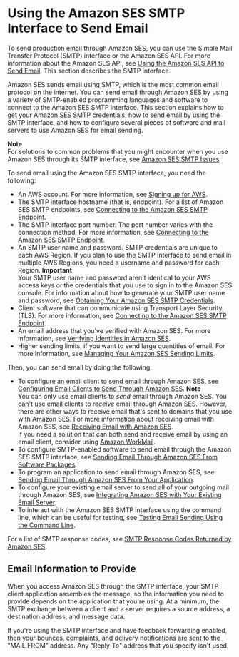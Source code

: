 # Using the Amazon SES SMTP Interface to Send Email<a name="send-email-smtp"></a>

To send production email through Amazon SES, you can use the Simple Mail Transfer Protocol \(SMTP\) interface or the Amazon SES API\. For more information about the Amazon SES API, see [Using the Amazon SES API to Send Email](send-email-api.md)\. This section describes the SMTP interface\.

Amazon SES sends email using SMTP, which is the most common email protocol on the internet\. You can send email through Amazon SES by using a variety of SMTP\-enabled programming languages and software to connect to the Amazon SES SMTP interface\. This section explains how to get your Amazon SES SMTP credentials, how to send email by using the SMTP interface, and how to configure several pieces of software and mail servers to use Amazon SES for email sending\.

**Note**  
For solutions to common problems that you might encounter when you use Amazon SES through its SMTP interface, see [Amazon SES SMTP Issues](smtp-issues.md)\. 

To send email using the Amazon SES SMTP interface, you need the following:
+ An AWS account\. For more information, see [Signing up for AWS](sign-up-for-aws.md)\.
+ The SMTP interface hostname \(that is, endpoint\)\. For a list of Amazon SES SMTP endpoints, see [Connecting to the Amazon SES SMTP Endpoint](smtp-connect.md)\.
+ The SMTP interface port number\. The port number varies with the connection method\. For more information, see [Connecting to the Amazon SES SMTP Endpoint](smtp-connect.md)\.
+ An SMTP user name and password\. SMTP credentials are unique to each AWS Region\. If you plan to use the SMTP interface to send email in multiple AWS Regions, you need a username and password for each Region\.
**Important**  
Your SMTP user name and password aren't identical to your AWS access keys or the credentials that you use to sign in to the Amazon SES console\. For information about how to generate your SMTP user name and password, see [Obtaining Your Amazon SES SMTP Credentials](smtp-credentials.md)\.
+ Client software that can communicate using Transport Layer Security \(TLS\)\. For more information, see [Connecting to the Amazon SES SMTP Endpoint](smtp-connect.md)\.
+ An email address that you've verified with Amazon SES\. For more information, see [Verifying Identities in Amazon SES](verify-addresses-and-domains.md)\.
+ Higher sending limits, if you want to send large quantities of email\. For more information, see [Managing Your Amazon SES Sending Limits](manage-sending-limits.md)\.

Then, you can send email by doing the following:
+ To configure an email client to send email through Amazon SES, see [Configuring Email Clients to Send Through Amazon SES](configure-email-client.md)\.
**Note**  
You can only use email clients to *send* email through Amazon SES\. You can't use email clients to *receive* email through Amazon SES\. However, there are other ways to receive email that's sent to domains that you use with Amazon SES\. For more information about receiving email with Amazon SES, see [Receiving Email with Amazon SES](receiving-email.md)\.  
If you need a solution that can both send and receive email by using an email client, consider using [Amazon WorkMail](https://aws.amazon.com/workmail)\.
+ To configure SMTP\-enabled software to send email through the Amazon SES SMTP interface, see [Sending Email Through Amazon SES From Software Packages](send-email-smtp-software-package.md)\.
+ To program an application to send email through Amazon SES, see [Sending Email Through Amazon SES From Your Application](send-email-smtp-app.md)\.
+ To configure your existing email server to send all of your outgoing mail through Amazon SES, see [Integrating Amazon SES with Your Existing Email Server](send-email-smtp-existing-server.md)\.
+ To interact with the Amazon SES SMTP interface using the command line, which can be useful for testing, see [Testing Email Sending Using the Command Line](send-email-smtp-client-command-line.md)\.

For a list of SMTP response codes, see [SMTP Response Codes Returned by Amazon SES](smtp-response-codes.md)\.

## Email Information to Provide<a name="smtp-parameters"></a>

When you access Amazon SES through the SMTP interface, your SMTP client application assembles the message, so the information you need to provide depends on the application that you're using\. At a minimum, the SMTP exchange between a client and a server requires a source address, a destination address, and message data\.

If you're using the SMTP interface and have feedback forwarding enabled, then your bounces, complaints, and delivery notifications are sent to the "MAIL FROM" address\. Any "Reply\-To" address that you specify isn't used\.